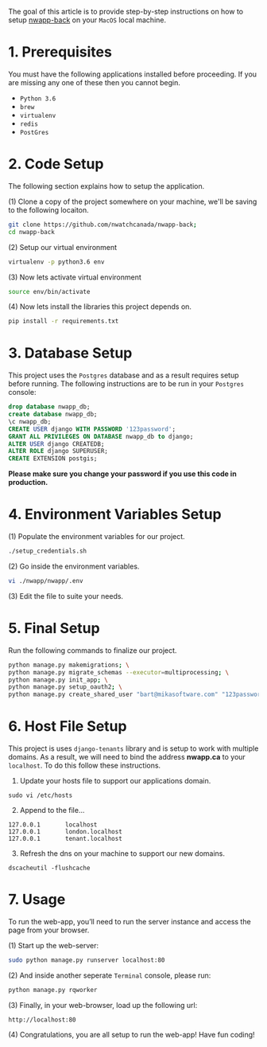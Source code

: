The goal of this article is to provide step-by-step instructions on how to setup [nwapp-back](https://github.com/nwatchcanada/nwapp-back) on your ``MacOS`` local machine.

# 1. Prerequisites
You must have the following applications installed before proceeding. If you are missing any one of these then you cannot begin.

* ``Python 3.6``
* ``brew``
* ``virtualenv``
* ``redis``
* ``PostGres``

# 2. Code Setup
The following section explains how to setup the application.

(1) Clone a copy of the project somewhere on your machine, we'll be saving to the following locaiton.

```bash
git clone https://github.com/nwatchcanada/nwapp-back;
cd nwapp-back
```

(2) Setup our virtual environment

```bash
virtualenv -p python3.6 env
```

(3) Now lets activate virtual environment

```bash
source env/bin/activate
```

(4) Now lets install the libraries this project depends on.

```bash
pip install -r requirements.txt
```

# 3. Database Setup
This project uses the ``Postgres`` database and as a result requires setup before running. The following instructions are to be run in your ``Postgres`` console:

```sql
drop database nwapp_db;
create database nwapp_db;
\c nwapp_db;
CREATE USER django WITH PASSWORD '123password';
GRANT ALL PRIVILEGES ON DATABASE nwapp_db to django;
ALTER USER django CREATEDB;
ALTER ROLE django SUPERUSER;
CREATE EXTENSION postgis;
```
**Please make sure you change your password if you use this code in production.**


# 4. Environment Variables Setup
(1) Populate the environment variables for our project.

```bash
./setup_credentials.sh
```

(2) Go inside the environment variables.

```bash
vi ./nwapp/nwapp/.env
```

(3) Edit the file to suite your needs.


# 5. Final Setup

Run the following commands to finalize our project.

```bash
python manage.py makemigrations; \
python manage.py migrate_schemas --executor=multiprocessing; \
python manage.py init_app; \
python manage.py setup_oauth2; \
python manage.py create_shared_user "bart@mikasoftware.com" "123password" "Bart" "Mika";
```

# 6. Host File Setup
This project is uses ``django-tenants`` library and is setup to work with multiple domains. As a result, we will need to bind the address **nwapp.ca** to your ``localhost``. To do this follow these instructions.

1. Update your hosts file to support our applications domain.

  ```
  sudo vi /etc/hosts
  ```

2. Append to the file...

  ```
  127.0.0.1       localhost
  127.0.0.1       london.localhost
  127.0.0.1       tenant.localhost
  ```


3. Refresh the dns on your machine to support our new domains.

  ```
  dscacheutil -flushcache
  ```

# 7. Usage
To run the web-app, you’ll need to run the server instance and access the page from your browser.

(1) Start up the web-server:

```bash
sudo python manage.py runserver localhost:80
```

(2) And inside another seperate ``Terminal`` console, please run:

```bash
python manage.py rqworker
```

(3) Finally, in your web-browser, load up the following url:

```
http://localhost:80
```

(4) Congratulations, you are all setup to run the web-app! Have fun coding!
